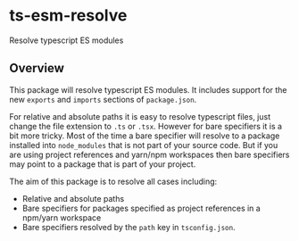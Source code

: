# ts-esm-resolve

Resolve typescript ES modules

## Overview

This package will resolve typescript ES modules. It includes support for the new `exports` and `imports` sections of `package.json`.

For relative and absolute paths it is easy to resolve typescript files, just change the file extension to `.ts` or `.tsx`. However for bare specifiers it is a bit more tricky. Most of the time a bare specifier will resolve to a package installed into `node_modules` that is not part of your source code. But if you are using project references and yarn/npm workspaces then bare specifiers may point to a package that is part of your project.

The aim of this package is to resolve all cases including:

- Relative and absolute paths
- Bare specifiers for packages specified as project references in a npm/yarn workspace
- Bare specifiers resolved by the `path` key in `tsconfig.json`.
